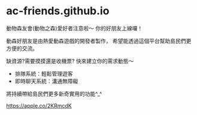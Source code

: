 # ac-friends.github.io
動物森友會(動物之森)愛好者注意啦～
你的好朋友上線囉！

動森好朋友是由熱愛動森遊戲的開發者製作，
希望能透過這個平台幫助島民們更方便的交流。

缺資源?需要摸摸還是收機票?
快來建立你的需求動態～

- 排隊系統：輕鬆管理遊客
- 即時聊天系統：溝通無障礙

將持續帶給島民們更多新奇實用的功能^_^

https://apple.co/2KRmcdK
